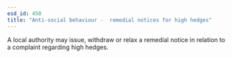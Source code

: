 ```yaml
---
esd_id: 450
title: "Anti-social behaviour -  remedial notices for high hedges"
---
```


A local authority may issue, withdraw or relax a remedial notice in relation to a complaint regarding high hedges.

